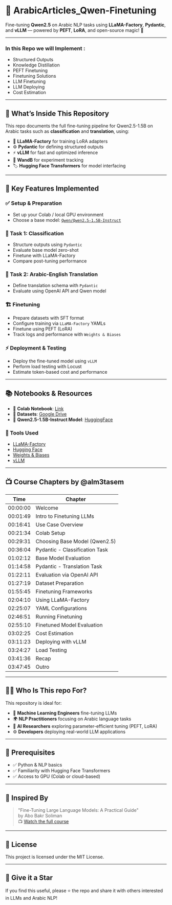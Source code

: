 # 🧠 ArabicArticles_Qwen-Finetuning

Fine-tuning **Qwen2.5** on Arabic NLP tasks using **LLaMA-Factory**, **Pydantic**, and **vLLM** — powered by **PEFT**, **LoRA**, and open-source magic! 🚀

---

### In this Repo we will Implement :
- Structured Outputs
- Knowledge Distillation
- PEFT Finetuning
- Finetuning Solutions
- LLM Finetuning
- LLM Deploying
- Cost Estimation

---

## 📁 What’s Inside This Repository

This repo documents the full fine-tuning pipeline for Qwen2.5-1.5B on Arabic tasks such as **classification** and **translation**, using:

- 🧱 **LLaMA-Factory** for training LoRA adapters  
- ⚙️ **Pydantic** for defining structured outputs  
- ⚡ **vLLM** for fast and optimized inference  
- 🧪 **WandB** for experiment tracking  
- 🏷️ **Hugging Face Transformers** for model interfacing  

---

## 🚀 Key Features Implemented

### ✅ Setup & Preparation
- Set up your Colab / local GPU environment
- Choose a base model: [`Qwen/Qwen2.5-1.5B-Instruct`](https://huggingface.co/Qwen/Qwen2.5-1.5B-Instruct)

### 🧩 Task 1: Classification
- Structure outputs using `Pydantic`
- Evaluate base model zero-shot
- Finetune with LLaMA-Factory
- Compare post-tuning performance

### 🔁 Task 2: Arabic-English Translation
- Define translation schema with `Pydantic`
- Evaluate using OpenAI API and Qwen model

### 🏗️ Finetuning
- Prepare datasets with SFT format
- Configure training via `LLaMA-Factory` YAMLs
- Finetune using PEFT (LoRA)
- Track logs and performance with `Weights & Biases`

### ⚡ Deployment & Testing
- Deploy the fine-tuned model using `vLLM`
- Perform load testing with Locust
- Estimate token-based cost and performance

---

## 📚 Notebooks & Resources

- 🔗 **Colab Notebook**: [Link](https://colab.research.google.com/drive/16E0BtTY5ku1Jcq0_yNwnjn0PIxjFcef-?usp=sharing)
- 📂 **Datasets**: [Google Drive](https://drive.google.com/drive/folders/1dXNNFNg_RKMYC9nxF59d0LAt67-T4oDf)
- 🧠 **Qwen2.5-1.5B-Instruct Model**: [HuggingFace](https://huggingface.co/Qwen/Qwen2.5-1.5B-Instruct)

### 🔧 Tools Used
- [LLaMA-Factory](https://github.com/hiyouga/LLaMA-Factory)
- [Hugging Face](https://huggingface.co/)
- [Weights & Biases](https://wandb.ai/)
- [vLLM](https://github.com/vllm-project/vllm)

---

## 📺 Course Chapters by @alm3tasem

| Time | Chapter |
|------|---------|
| 00:00:00 | Welcome |
| 00:01:49 | Intro to Finetuning LLMs |
| 00:16:41 | Use Case Overview |
| 00:21:34 | Colab Setup |
| 00:29:31 | Choosing Base Model (Qwen2.5) |
| 00:36:04 | Pydantic - Classification Task |
| 01:02:12 | Base Model Evaluation |
| 01:14:58 | Pydantic - Translation Task |
| 01:22:11 | Evaluation via OpenAI API |
| 01:27:19 | Dataset Preparation |
| 01:55:45 | Finetuning Frameworks |
| 02:04:10 | Using LLaMA-Factory |
| 02:25:07 | YAML Configurations |
| 02:46:51 | Running Finetuning |
| 02:55:10 | Finetuned Model Evaluation |
| 03:02:25 | Cost Estimation |
| 03:11:23 | Deploying with vLLM |
| 03:24:27 | Load Testing |
| 03:41:36 | Recap |
| 03:47:45 | Outro |

---

## 👨‍💻 Who Is This repo For?

This repository is ideal for:

- 💼 **Machine Learning Engineers** fine-tuning LLMs
- 🌍 **NLP Practitioners** focusing on Arabic language tasks
- 🧠 **AI Researchers** exploring parameter-efficient tuning (PEFT, LoRA)
- ⚙️ **Developers** deploying real-world LLM applications

---

## 📌 Prerequisites

- ✅ Python & NLP basics
- ✅ Familiarity with Hugging Face Transformers
- ✅ Access to GPU (Colab or cloud-based)

---

## 🧠 Inspired By

> "Fine-Tuning Large Language Models: A Practical Guide"  
by Abo Bakr Soliman  
📺 [Watch the full course](https://www.youtube.com/watch?v=S9VHQhC3HPc)

---

## 📜 License

This project is licensed under the MIT License.

---

## 🌟 Give it a Star

If you find this useful, please ⭐ the repo and share it with others interested in LLMs and Arabic NLP!

